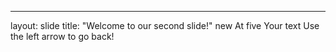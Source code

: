 
---
layout: slide
title: "Welcome to our second slide!"
new At five
Your text
Use the left arrow to go back!
